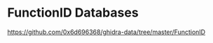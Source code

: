 FunctionID Databases
====================

https://github.com/0x6d696368/ghidra-data/tree/master/FunctionID

